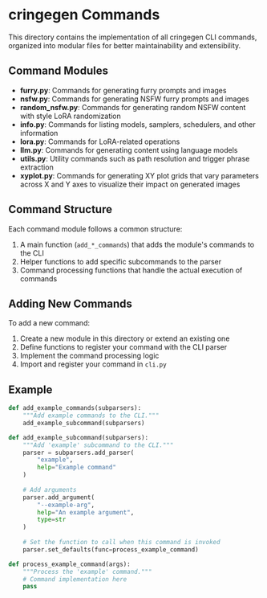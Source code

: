 # cringegen Commands

This directory contains the implementation of all cringegen CLI commands, organized into modular files for better maintainability and extensibility.

## Command Modules

- **furry.py**: Commands for generating furry prompts and images
- **nsfw.py**: Commands for generating NSFW furry prompts and images
- **random_nsfw.py**: Commands for generating random NSFW content with style LoRA randomization
- **info.py**: Commands for listing models, samplers, schedulers, and other information
- **lora.py**: Commands for LoRA-related operations
- **llm.py**: Commands for generating content using language models
- **utils.py**: Utility commands such as path resolution and trigger phrase extraction
- **xyplot.py**: Commands for generating XY plot grids that vary parameters across X and Y axes to visualize their impact on generated images

## Command Structure

Each command module follows a common structure:

1. A main function (`add_*_commands`) that adds the module's commands to the CLI
2. Helper functions to add specific subcommands to the parser
3. Command processing functions that handle the actual execution of commands

## Adding New Commands

To add a new command:

1. Create a new module in this directory or extend an existing one
2. Define functions to register your command with the CLI parser
3. Implement the command processing logic
4. Import and register your command in `cli.py`

## Example

```python
def add_example_commands(subparsers):
    """Add example commands to the CLI."""
    add_example_subcommand(subparsers)

def add_example_subcommand(subparsers):
    """Add 'example' subcommand to the CLI."""
    parser = subparsers.add_parser(
        "example",
        help="Example command"
    )
    
    # Add arguments
    parser.add_argument(
        "--example-arg",
        help="An example argument",
        type=str
    )
    
    # Set the function to call when this command is invoked
    parser.set_defaults(func=process_example_command)

def process_example_command(args):
    """Process the 'example' command."""
    # Command implementation here
    pass
```
